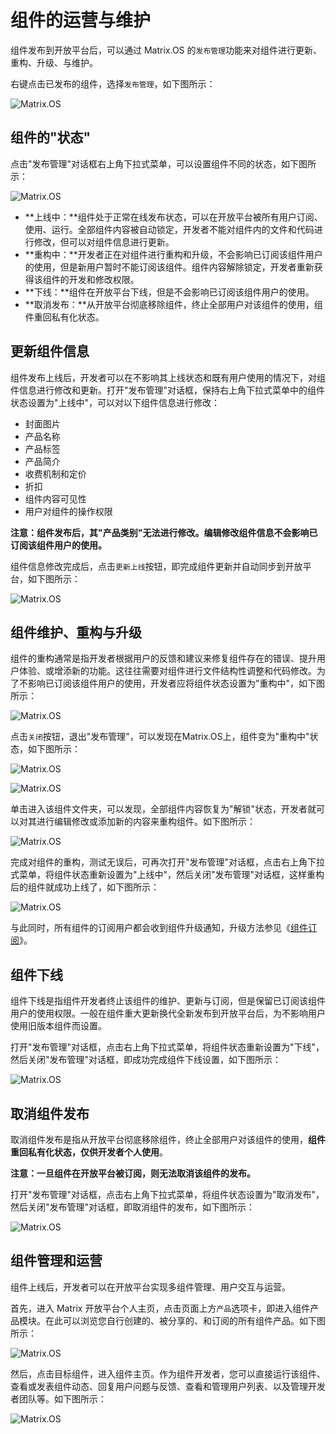 # 组件的运营与维护

组件发布到开放平台后，可以通过 Matrix.OS 的`发布管理`功能来对组件进行更新、重构、升级、与维护。

右键点击已发布的组件，选择`发布管理`，如下图所示：

![Matrix.OS](../../../../media/os/com/releasemanagement.gif "打开发布管理")

## 组件的"状态"

点击"发布管理"对话框右上角下拉式菜单，可以设置组件不同的状态，如下图所示：

![Matrix.OS](../../../../media/os/com/releasestatus.png "组件状态")

* **上线中：**组件处于正常在线发布状态，可以在开放平台被所有用户订阅、使用、运行。全部组件内容被自动锁定，开发者不能对组件内的文件和代码进行修改，但可以对组件信息进行更新。
* **重构中：**开发者正在对组件进行重构和升级，不会影响已订阅该组件用户的使用，但是新用户暂时不能订阅该组件。组件内容解除锁定，开发者重新获得该组件的开发和修改权限。
* **下线：**组件在开放平台下线，但是不会影响已订阅该组件用户的使用。
* **取消发布：**从开放平台彻底移除组件，终止全部用户对该组件的使用，组件重回私有化状态。

## 更新组件信息

组件发布上线后，开发者可以在不影响其上线状态和既有用户使用的情况下，对组件信息进行修改和更新。打开"发布管理"对话框，保持右上角下拉式菜单中的组件状态设置为"上线中"，可以对以下组件信息进行修改：

* 封面图片
* 产品名称
* 产品标签
* 产品简介
* 收费机制和定价
* 折扣
* 组件内容可见性
* 用户对组件的操作权限

**注意：组件发布后，其"产品类别"无法进行修改。编辑修改组件信息不会影响已订阅该组件用户的使用。**

组件信息修改完成后，点击`更新上线`按钮，即完成组件更新并自动同步到开放平台，如下图所示：

![Matrix.OS](../../../../media/os/com/releaseupdate.png "更新发布组件")

## 组件维护、重构与升级

组件的重构通常是指开发者根据用户的反馈和建议来修复组件存在的错误、提升用户体验、或增添新的功能。这往往需要对组件进行文件结构性调整和代码修改。为了不影响已订阅该组件用户的使用，开发者应将组件状态设置为"重构中"，如下图所示：

![Matrix.OS](../../../../media/os/com/releaserefactor1.png "设置组件为重构中")

点击`关闭`按钮，退出"发布管理"，可以发现在Matrix.OS上，组件变为"重构中"状态，如下图所示：

![Matrix.OS](../../../../media/os/com/releaserefactor2.png "Matrix.OS上组件状态更新为重构中")

![Matrix.OS](../../../../media/os/com/releaserefactor.gif "Matrix.OS上组件状态更新为重构中")

单击进入该组件文件夹，可以发现，全部组件内容恢复为"解锁"状态，开发者就可以对其进行编辑修改或添加新的内容来重构组件。如下图所示：

![Matrix.OS](../../../../media/os/com/releaserefactor3.png "重构中组件内容恢复解锁状态")

完成对组件的重构，测试无误后，可再次打开"发布管理"对话框，点击右上角下拉式菜单，将组件状态重新设置为"上线中"，然后关闭"发布管理"对话框，这样重构后的组件就成功上线了，如下图所示：

![Matrix.OS](../../../../media/os/com/releaseagain.gif "组件重构后上线")

与此同时，所有组件的订阅用户都会收到组件升级通知，升级方法参见《[组件订阅](zh-cn/userguide/os/com/subscribe.md)》。

## 组件下线

组件下线是指组件开发者终止该组件的维护、更新与订阅，但是保留已订阅该组件用户的使用权限。一般在组件重大更新换代全新发布到开放平台后，为不影响用户使用旧版本组件而设置。

打开"发布管理"对话框，点击右上角下拉式菜单，将组件状态重新设置为"下线"，然后关闭"发布管理"对话框，即成功完成组件下线设置，如下图所示：

![Matrix.OS](../../../../media/os/com/releaseoffline.gif "组件下线")

## 取消组件发布

取消组件发布是指从开放平台彻底移除组件，终止全部用户对该组件的使用，**组件重回私有化状态，仅供开发者个人使用**。

**注意：一旦组件在开放平台被订阅，则无法取消该组件的发布。**

打开"发布管理"对话框，点击右上角下拉式菜单，将组件状态设置为"取消发布"，然后关闭"发布管理"对话框，即取消组件的发布，如下图所示：

![Matrix.OS](../../../../media/os/com/releasecancel.gif "取消组件发布")

## 组件管理和运营

组件上线后，开发者可以在开放平台实现多组件管理、用户交互与运营。

首先，进入 Matrix 开放平台个人主页，点击页面上方`产品`选项卡，即进入组件产品模块。在此可以浏览您自行创建的、被分享的、和订阅的所有组件产品。如下图所示：

![Matrix.OS](../../../../media/os/com/viewproducts.gif "进入组件产品模块")

然后，点击目标组件，进入组件主页。作为组件开发者，您可以直接运行该组件、查看或发表组件动态、回复用户问题与反馈、查看和管理用户列表、以及管理开发者团队等。如下图所示：

![Matrix.OS](../../../../media/os/com/manageproduct.gif "组件管理")